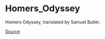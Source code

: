 # Homers_Odyssey
Homers Odyssey, translated by Samuel Butler.

[Source](http://classics.mit.edu/Homer/odyssey.html)
